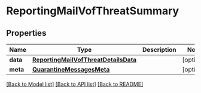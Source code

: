 # ReportingMailVofThreatSummary

## Properties
Name | Type | Description | Notes
------------ | ------------- | ------------- | -------------
**data** | [**ReportingMailVofThreatDetailsData**](ReportingMailVofThreatDetailsData.md) |  | [optional] 
**meta** | [**QuarantineMessagesMeta**](QuarantineMessagesMeta.md) |  | [optional] 

[[Back to Model list]](../README.md#documentation-for-models) [[Back to API list]](../README.md#documentation-for-api-endpoints) [[Back to README]](../README.md)

